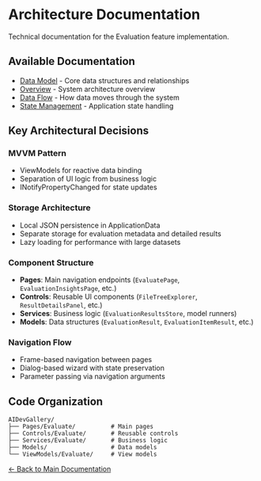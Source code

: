 # Architecture Documentation

Technical documentation for the Evaluation feature implementation.

## Available Documentation

- [Data Model](data-model.md) - Core data structures and relationships
- [Overview](overview.md) - System architecture overview
- [Data Flow](data-flow.md) - How data moves through the system
- [State Management](state-management.md) - Application state handling

## Key Architectural Decisions

### MVVM Pattern
- ViewModels for reactive data binding
- Separation of UI logic from business logic
- INotifyPropertyChanged for state updates

### Storage Architecture
- Local JSON persistence in ApplicationData
- Separate storage for evaluation metadata and detailed results
- Lazy loading for performance with large datasets

### Component Structure
- **Pages**: Main navigation endpoints (`EvaluatePage`, `EvaluationInsightsPage`, etc.)
- **Controls**: Reusable UI components (`FileTreeExplorer`, `ResultDetailsPanel`, etc.)
- **Services**: Business logic (`EvaluationResultsStore`, model runners)
- **Models**: Data structures (`EvaluationResult`, `EvaluationItemResult`, etc.)

### Navigation Flow
- Frame-based navigation between pages
- Dialog-based wizard with state preservation
- Parameter passing via navigation arguments

## Code Organization

```
AIDevGallery/
├── Pages/Evaluate/          # Main pages
├── Controls/Evaluate/       # Reusable controls
├── Services/Evaluate/       # Business logic
├── Models/                  # Data models
└── ViewModels/Evaluate/     # View models
```

[← Back to Main Documentation](../README.md)
